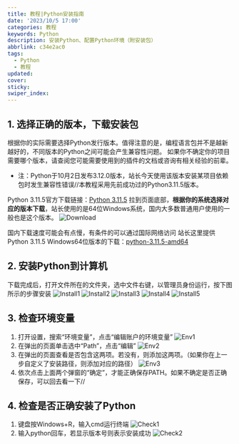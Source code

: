 ```yaml
---
title: 教程|Python安装指南
date: '2023/10/5 17:00'
categories: 教程
keywords: Python
description: 安装Python、配置Python环境（附安装包）
abbrlink: c34e2ac0
tags:
  - Python
  - 教程
updated:
cover:
sticky:
swiper_index:
---
```


## 1. 选择正确的版本，下载安装包
根据你的实际需要选择Python发行版本。值得注意的是，编程语言包并不是越新越好的，不同版本的Python之间可能会产生兼容性问题。
如果你不确定你的项目需要哪个版本，请查阅您可能需要使用到的插件的文档或咨询有相关经验的前辈。
- 注：Python于10月2日发布3.12.0版本，站长今天使用该版本安装某项目依赖包时发生兼容性错误//本教程采用先前成功过的Python3.11.5版本。

Python 3.11.5官方下载链接：[Python 3.11.5](https://www.python.org/downloads/release/python-3115/)
拉到页面底部，**根据你的系统选择对应的版本下载**，站长使用的是64位Windows系统，国内大多数普通用户使用的一般也是这个版本。
![Download](https://source.cclmsy.cc/Images/Posts/BOT/BOT_01.png)

国内下载速度可能会有点慢，有条件的可以通过国际网络访问
站长这里提供Python 3.11.5 Windows64位版本的下载：[python-3.11.5-amd64](https://source.cclmsy.cc/Tools/python-3.11.5-amd64.exe)

## 2. 安装Python到计算机
下载完成后，打开文件所在的文件夹，选中文件右键，以管理员身份运行，按下图所示的步骤安装
![Install1](https://source.cclmsy.cc/Images/Posts/BOT/BOT_02.png)
![Install2](https://source.cclmsy.cc/Images/Posts/BOT/BOT_03.png)
![Install3](https://source.cclmsy.cc/Images/Posts/BOT/BOT_04.png)
![Install4](https://source.cclmsy.cc/Images/Posts/BOT/BOT_05.png)
![Install5](https://source.cclmsy.cc/Images/Posts/BOT/BOT_06.png)

## 3. 检查环境变量
1. 打开设置，搜索“环境变量”，点击“编辑账户的环境变量”
![Env1](https://source.cclmsy.cc/Images/Posts/BOT/BOT_07.png)
2. 在弹出的页面单击选中“Path”，点击“编辑”
![Env2](https://source.cclmsy.cc/Images/Posts/BOT/BOT_08.png)
3. 在弹出的页面查看是否包含这两项。若没有，则添加这两项。（如果你在上一步自定义了安装路径，则添加对应的路径）
![Env3](https://source.cclmsy.cc/Images/Posts/BOT/BOT_09.png)
4. 依次点击上面两个弹窗的“确定”，才能正确保存PATH。如果不确定是否正确保存，可以回去看一下//

## 4. 检查是否正确安装了Python
1. 键盘按Windows+R，输入cmd运行终端
![Check1](https://source.cclmsy.cc/Images/Posts/BOT/BOT_10.png)
2. 输入python回车，若显示版本号则表示安装成功
![Check2](https://source.cclmsy.cc/Images/Posts/BOT/BOT_11.png)
